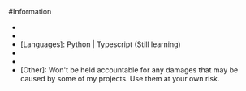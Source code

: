 #Information
- [Age]: 14
- [Resides]: California
- [Languages]: Python | Typescript (Still learning)
- [Discord]: starstruck#1818
- [Twitter]: @teddyscrewthis
- [Other]: Won't be held accountable for any damages that may be caused by some of my projects. Use them at your own risk. 

